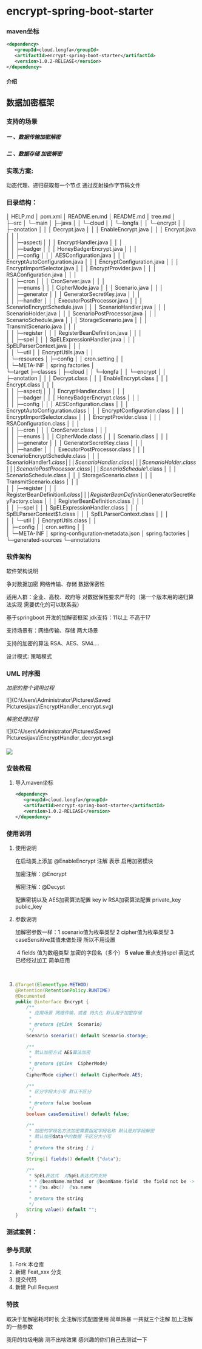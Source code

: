# encrypt-spring-boot-starter
### maven坐标
   ```xml
   <dependency>
      <groupId>cloud.longfa</groupId>
      <artifactId>encrypt-spring-boot-starter</artifactId>
      <version>1.0.2-RELEASE</version>
   </dependency>
   ```
#### 介绍
## 数据加密框架
### 支持的场景 
##### 一 、数据传输加密解密
##### 二 、数据存储 加密解密

### 实现方案:
动态代理、递归获取每一个节点 通过反射操作字节码文件

### 目录结构：

│  HELP.md
│  pom.xml
│  README.en.md
│  README.md
│  tree.md
│  
├─src
│  └─main
│      ├─java
│      │  └─cloud
│      │      └─longfa
│      │          └─encrypt
│      │              ├─anotation
│      │              │      Decrypt.java
│      │              │      EnableEncrypt.java
│      │              │      Encrypt.java
│      │              │      
│      │              ├─aspectj
│      │              │      EncryptHandler.java
│      │              │      
│      │              ├─badger
│      │              │      HoneyBadgerEncrypt.java
│      │              │      
│      │              ├─config
│      │              │      AESConfiguration.java
│      │              │      EncryptAutoConfiguration.java
│      │              │      EncryptConfiguration.java
│      │              │      EncryptImportSelector.java
│      │              │      EncryptProvider.java
│      │              │      RSAConfiguration.java
│      │              │      
│      │              ├─cron
│      │              │      CronServer.java
│      │              │      
│      │              ├─enums
│      │              │      CipherMode.java
│      │              │      Scenario.java
│      │              │      
│      │              ├─generator
│      │              │      GeneratorSecretKey.java
│      │              │      
│      │              ├─handler
│      │              │      ExecutorPostProcessor.java
│      │              │      ScenarioEncryptSchedule.java
│      │              │      ScenarioHandler.java
│      │              │      ScenarioHolder.java
│      │              │      ScenarioPostProcessor.java
│      │              │      ScenarioSchedule.java
│      │              │      StorageScenario.java
│      │              │      TransmitScenario.java
│      │              │      
│      │              ├─register
│      │              │      RegisterBeanDefinition.java
│      │              │      
│      │              ├─spel
│      │              │      SpELExpressionHandler.java
│      │              │      SpELParserContext.java
│      │              │      
│      │              └─util
│      │                      EncryptUtils.java
│      │                      
│      └─resources
│          ├─config
│          │      cron.setting
│          │      
│          └─META-INF
│                  spring.factories
│                  
└─target
    ├─classes
    │  ├─cloud
    │  │  └─longfa
    │  │      └─encrypt
    │  │          ├─anotation
    │  │          │      Decrypt.class
    │  │          │      EnableEncrypt.class
    │  │          │      Encrypt.class
    │  │          │      
    │  │          ├─aspectj
    │  │          │      EncryptHandler.class
    │  │          │      
    │  │          ├─badger
    │  │          │      HoneyBadgerEncrypt.class
    │  │          │      
    │  │          ├─config
    │  │          │      AESConfiguration.class
    │  │          │      EncryptAutoConfiguration.class
    │  │          │      EncryptConfiguration.class
    │  │          │      EncryptImportSelector.class
    │  │          │      EncryptProvider.class
    │  │          │      RSAConfiguration.class
    │  │          │      
    │  │          ├─cron
    │  │          │      CronServer.class
    │  │          │      
    │  │          ├─enums
    │  │          │      CipherMode.class
    │  │          │      Scenario.class
    │  │          │      
    │  │          ├─generator
    │  │          │      GeneratorSecretKey.class
    │  │          │      
    │  │          ├─handler
    │  │          │      ExecutorPostProcessor.class
    │  │          │      ScenarioEncryptSchedule.class
    │  │          │      ScenarioHandler$1.class
    │  │          │      ScenarioHandler.class
    │  │          │      ScenarioHolder.class
    │  │          │      ScenarioPostProcessor.class
    │  │          │      ScenarioSchedule$1.class
    │  │          │      ScenarioSchedule.class
    │  │          │      StorageScenario.class
    │  │          │      TransmitScenario.class
    │  │          │      
    │  │          ├─register
    │  │          │      RegisterBeanDefinition$1.class
    │  │          │      RegisterBeanDefinition$GeneratorSecretKeyFactory.class
    │  │          │      RegisterBeanDefinition.class
    │  │          │      
    │  │          ├─spel
    │  │          │      SpELExpressionHandler.class
    │  │          │      SpELParserContext$1.class
    │  │          │      SpELParserContext.class
    │  │          │      
    │  │          └─util
    │  │                  EncryptUtils.class
    │  │                  
    │  ├─config
    │  │      cron.setting
    │  │      
    │  └─META-INF
    │          spring-configuration-metadata.json
    │          spring.factories
    │          
    └─generated-sources
        └─annotations



### 软件架构
软件架构说明

争对数据加密 网络传输、存储 数据保密性 

适用人群：企业、高校、政府等  对数据保性要求严苛的（第一个版本用的递归算法实现 需要优化的可以联系我）

基于springboot 开发的加解密框架  jdk支持：11以上 不高于17

支持场景有：网络传输、存储 两大场景

支持的加密的算法 RSA、AES、SM4....

设计模式: 策略模式

### UML 时序图

*加密的整个调用过程*

![](C:\Users\Administrator\Pictures\Saved Pictures\java\EncryptHandler_encrypt.svg)

*解密处理过程*

![](C:\Users\Administrator\Pictures\Saved Pictures\java\EncryptHandler_decrypt.svg)

#### ![](C:\Users\Administrator\AppData\Roaming\Typora\typora-user-images\image-20221015234958851.png)





### 安装教程

1. 导入maven坐标

   ```xml
   <dependency>
      <groupId>cloud.longfa</groupId>
      <artifactId>encrypt-spring-boot-starter</artifactId>
      <version>1.0.2-RELEASE</version>
   </dependency>
   ```

### 使用说明

1. 使用说明

   在启动类上添加 @EnableEncrypt 注解  表示 启用加密模块

   加密注解：@Encrypt 

   解密注解：@Decypt

   配置密钥以及 AES加密算法配置 key iv   RSA加密算法配置 private_key public_key

2. 参数说明

   加解密参数一样：1 scenario值为枚举类型  2 cipher值为枚举类型 3  caseSensitive其值未做处理 所以不用设置

   ​								4 fields 值为数组类型 加密的字段名（多个） **5** **value** 重点支持spel 表达式 已经经过加工 简单应用

   ​						

3.  ```java
    @Target(ElementType.METHOD)
    @Retention(RetentionPolicy.RUNTIME)
    @Documented
    public @interface Encrypt {
        /**
         * 应用场景 网络传输、或者 持久化 默认用于加密存储
         *
         * @return {@link  Scenario}
         */
        Scenario scenario() default Scenario.storage;
    
        /**
         * 默认加密方式 AES算法加密
         *
         * @return {@link  CipherMode}
         */
        CipherMode cipher() default CipherMode.AES;
    
        /**
         * 区分字段大小写 默认不区分
         *
         * @return false boolean
         */
        boolean caseSensitive() default false;
    
        /**
         * 加密的字段名方法加密需要指定字段名称 默认是对字段解密
         * 默认加密data中的数据 不区分大小写
         *
         * @return the string [ ]
         */
        String[] fields() default {"data"};
    
        /**
         * SpEL表达式  对SpEL表达式的支持
         * * @beanName.method  or @beanName.field  the field not be -> private decorated
         * * @ss.abc()  @ss.name
         *
         * @return the string
         */
        String value() default "";
    }
    ```

### 测试案例：



### 参与贡献

1.  Fork 本仓库
2.  新建 Feat_xxx 分支
3.  提交代码
4.  新建 Pull Request

### 特技

取决于加解密耗时时长 全注解形式配置使用 简单除暴 一共就三个注解 加上注解的一些参数

我用的垃圾电脑 测不出啥效果  感兴趣的你们自己去测试一下
